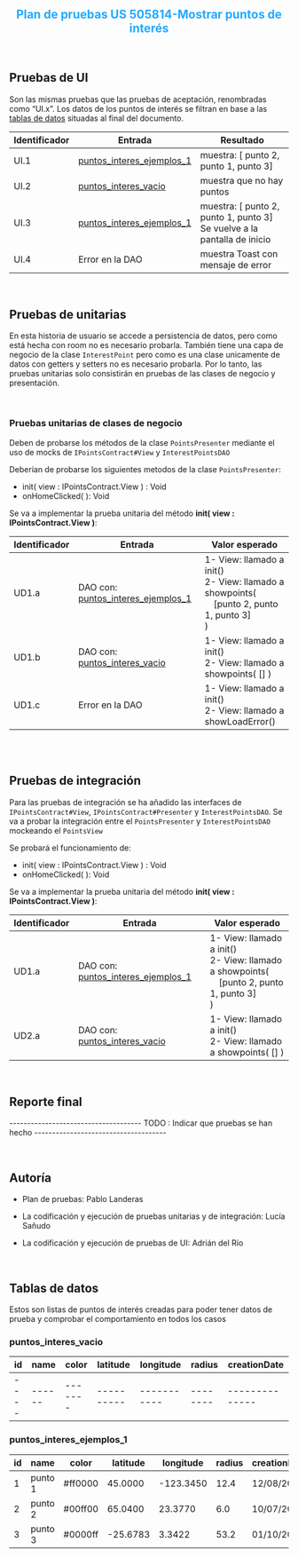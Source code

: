 <h2 style="text-align: center; color:#22aaff">
Plan de pruebas US 505814-Mostrar puntos de interés
</h2>

<br/>

## Pruebas de UI

Son las mismas pruebas que las pruebas de aceptación, renombradas como “UI.x”. Los datos de los puntos de interés se filtran en base a las [tablas de datos](#tablas-de-datos) situadas al final del documento.


| Identificador | Entrada | Resultado |
|---------------|---------|-----------|
| UI.1 | [puntos_interes_ejemplos_1](#puntos_interes_ejemplos_1) | muestra: [ punto 2, punto 1, punto 3] |
| UI.2 | [puntos_interes_vacio](#puntos_interes_vacio) | muestra que no hay puntos | 
| UI.3 | [puntos_interes_ejemplos_1](#puntos_interes_ejemplos_1) | muestra: [ punto 2, punto 1, punto 3]<br>Se vuelve a la pantalla de inicio |
| UI.4 | Error en la DAO | muestra Toast con mensaje de error |

<br/>

## Pruebas de unitarias

En esta historia de usuario se accede a persistencia de datos, pero como está hecha con room no es necesario probarla. También tiene una capa de negocio de la clase  `InterestPoint`  pero como es una clase unicamente de datos con getters y setters no es necesario probarla. Por lo tanto, las pruebas unitarias solo consistirán en pruebas de las clases de negocio y presentación.

<br/>

### Pruebas unitarias de clases de negocio

Deben de probarse los métodos de la clase `PointsPresenter` mediante el uso de mocks de `IPointsContract#View` y `InterestPointsDAO`

Deberían de probarse los siguientes metodos de la clase `PointsPresenter`:

- init( view : IPointsContract.View ) : Void
- onHomeClicked( ): Void

Se va a implementar la prueba unitaria del método **init( view : IPointsContract.View )**:

| Identificador | Entrada | Valor esperado |
|---------------|---------|----------------|
| UD1.a | DAO con: [puntos_interes_ejemplos_1](#puntos_interes_ejemplos_1) | 1- View: llamado a init()<br>2- View: llamado a showpoints(<br>&emsp;[punto 2, punto 1, punto 3]<br>) |
| UD1.b | DAO con: [puntos_interes_vacio](#puntos_interes_vacio) | 1- View: llamado a init()<br>2- View: llamado a showpoints( [] ) |
| UD1.c | Error en la DAO | 1- View: llamado a init()<br>2- View: llamado a showLoadError() |

<br/>

<br/>

## Pruebas de integración

Para las pruebas de integración se ha añadido las interfaces de `IPointsContract#View`, `IPointsContract#Presenter` y `InterestPointsDAO`. Se va a probar la integración entre el `PointsPresenter` y `InterestPointsDAO` mockeando el `PointsView`

Se probará el funcionamiento de:

- init( view : IPointsContract.View ) : Void
- onHomeClicked( ): Void

Se va a implementar la prueba unitaria del método **init( view : IPointsContract.View )**:

| Identificador | Entrada | Valor esperado |
|---------------|---------|----------------|
| UD1.a | DAO con: [puntos_interes_ejemplos_1](#puntos_interes_ejemplos_1) | 1- View: llamado a init()<br>2- View: llamado a showpoints(<br>&emsp;[punto 2, punto 1, punto 3]<br>) |
| UD2.a | DAO con: [puntos_interes_vacio](#puntos_interes_vacio) | 1- View: llamado a init()<br>2- View: llamado a showpoints( [] ) |

<br/>

## Reporte final

------------------------------------- TODO : Indicar que pruebas se han hecho -------------------------------------

<br/>

## Autoría

- Plan de pruebas: Pablo Landeras

- La codificación y ejecución de pruebas unitarias y de integración: Lucía Sañudo

- La codificación y ejecución de pruebas de UI: Adrián del Río

<br/>

## Tablas de datos

Estos son listas de puntos de interés creadas para poder tener datos de prueba y comprobar el comportamiento en todos los casos

### puntos_interes_vacio <a id="puntos_interes_vacio">

| id | name | color | latitude | longitude | radius | creationDate |
|----|------|-------|----------|-----------|--------|--------------|
|----|------|-------|----------|-----------|--------|--------------|

### puntos_interes_ejemplos_1 <a id="puntos_interes_ejemplos_1">

| id | name | color | latitude | longitude | radius | creationDate |
|----|------|-------|----------|-----------|--------|--------------|
| 1 | punto 1 | #ff0000 | 45.0000 | -123.3450 | 12.4 | 12/08/2024 |
| 2 | punto 2 | #00ff00 | 65.0400 | 23.3770 | 6.0 | 10/07/2024 |
| 3 | punto 3 | #0000ff | -25.6783 | 3.3422 | 53.2 | 01/10/2024 |


